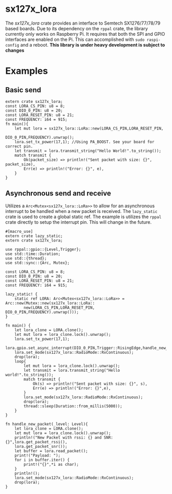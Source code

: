 # sx127x_lora
The _sx127x_lora_ crate provides an interface to Semtech SX1276/77/78/79 based boards. Due to
its dependency on the `rppal` crate, the library currently only works on Raspberry Pi. It
requires that both the SPI and GPIO interfaces are enabled on the Pi. This can accomplished with
`sudo raspi-config` and a reboot. __This library is under heavy development is subject to changes__

# Examples
## Basic send
```no_run
extern crate sx127x_lora;
const LORA_CS_PIN: u8 = 8;
const DIO_0_PIN: u8 = 20;
const LORA_RESET_PIN: u8 = 21;
const FREQUENCY: i64 = 915;
fn main(){
    let mut lora = sx127x_lora::LoRa::new(LORA_CS_PIN,LORA_RESET_PIN,
                                          DIO_0_PIN,FREQUENCY).unwrap();
    lora.set_tx_power(17,1); //Using PA_BOOST. See your board for correct pin.
    let transmit = lora.transmit_string("Hello World!".to_string());
    match transmit {
        Ok(packet_size) => println!("Sent packet with size: {}", packet_size),
        Err(e) => println!("Error: {}", e),
    }
}
```
## Asynchronous send and receive
Utilizes a `Arc<Mutex<sx127x_lora::LoRa>>` to allow for an asynchronous interrupt to be handled
when a new packet is received. The `lazy_static` crate is used to create a global static ref.
The example is utilizes the `rppal` crate directly to setup the interrupt pin. This will change
in the future.
```no_run
#[macro_use]
extern crate lazy_static;
extern crate sx127x_lora;

use rppal::gpio::{Level,Trigger};
use std::time::Duration;
use std::{thread};
use std::sync::{Arc, Mutex};

const LORA_CS_PIN: u8 = 8;
const DIO_0_PIN: u8 = 20;
const LORA_RESET_PIN: u8 = 21;
const FREQUENCY: i64 = 915;

lazy_static! {
    static ref LORA: Arc<Mutex<sx127x_lora::LoRa>> = Arc::new(Mutex::new(sx127x_lora::LoRa::
        new(LORA_CS_PIN,LORA_RESET_PIN, DIO_0_PIN,FREQUENCY).unwrap()));
}

fn main() {
    let lora_clone = LORA.clone();
    let mut lora = lora_clone.lock().unwrap();
    lora.set_tx_power(17,1);
    lora.gpio.set_async_interrupt(DIO_0_PIN,Trigger::RisingEdge,handle_new_packet);
    lora.set_mode(sx127x_lora::RadioMode::RxContinuous);
    drop(lora);
    loop{
        let mut lora = lora_clone.lock().unwrap();
        let transmit = lora.transmit_string("Hello world!".to_string());
        match transmit {
            Ok(s) => println!("Sent packet with size: {}", s),
            Err(e) => println!("Error: {}",e),
        }
        lora.set_mode(sx127x_lora::RadioMode::RxContinuous);
        drop(lora);
        thread::sleep(Duration::from_millis(5000));
    }
}

fn handle_new_packet(_level: Level){
    let lora_clone = LORA.clone();
    let mut lora = lora_clone.lock().unwrap();
    println!("New Packet with rssi: {} and SNR: {}",lora.get_packet_rssi(),
    lora.get_packet_snr());
    let buffer = lora.read_packet();
    print!("Payload: ");
    for i in buffer.iter() {
        print!("{}",*i as char);
    }
    println!();
    lora.set_mode(sx127x_lora::RadioMode::RxContinuous);
    drop(lora);
}
```
